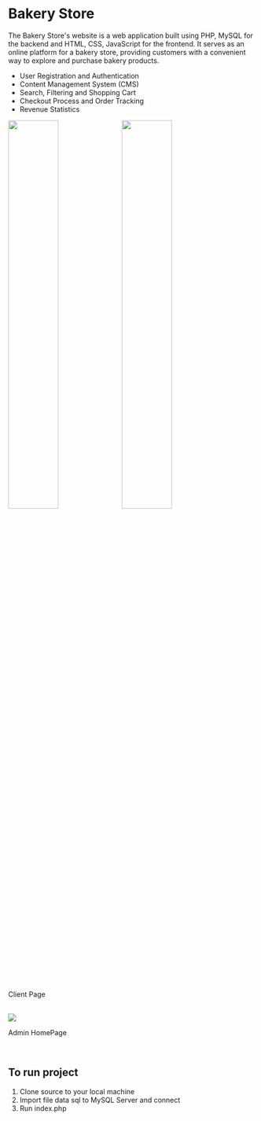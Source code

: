 # Bakery Store
The Bakery Store's website is a web application built using PHP, MySQL for the backend and HTML, CSS, JavaScript for the frontend. It serves as an online platform for a bakery store, providing customers with a convenient way to explore and purchase bakery products.

- User Registration and Authentication
- Content Management System (CMS)
- Search, Filtering and Shopping Cart
- Checkout Process and Order Tracking
- Revenue Statistics

<img src="https://github.com/phamtrongsang11/Bakery-Store-App/assets/101312630/4fc8698b-3b63-442b-a5af-30dd7b9fd162" width="45%">
<img src="https://github.com/phamtrongsang11/Bakery-Store-App/assets/101312630/5d261ea7-8823-4a5d-99b3-f958f5fb1f2f" width="45%">
<p>Client Page</p> <br>

<img src="https://github.com/phamtrongsang11/Bakery-Store-App/assets/101312630/539c7155-5d7d-440e-a5a4-f983e57c1306">
<p>Admin HomePage</p> <br>

## To run project
1. Clone source to your local machine
2. Import file data sql to MySQL Server and connect
3. Run index.php

